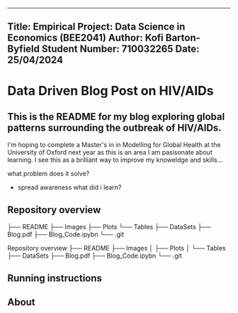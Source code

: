 --------------------------------------------------------------------------------
Title: Empirical Project: 
	 Data Science in Economics 
	 (BEE2041)
Author: Kofi Barton-Byfield
Student Number: 710032265
Date: 25/04/2024
--------------------------------------------------------------------------------

# Data Driven Blog Post on HIV/AIDs

## This is the README for my blog exploring global patterns surrounding the outbreak of HIV/AIDs.

I'm hoping to complete a Master's in in Modelling for Global Health at the University of Oxford next 
year as this is an area I am pasisonate about learning. I see this as a brilliant way to improve my
knoweldge and skills...

what problem does it solve?
- spread awareness
what did i learn?


## Repository overview

├── README
├── Images
    ├── Plots
    └── Tables
├── DataSets
├── Blog.pdf
├── Blog_Code.ipybn
└── .git





Repository overview
├── README 
├── Images 
│   ├── Plots 
│   └── Tables 
├── DataSets 
├── Blog.pdf 
├── Blog_Code.ipybn 
└── .git










## Running instructions



## About
